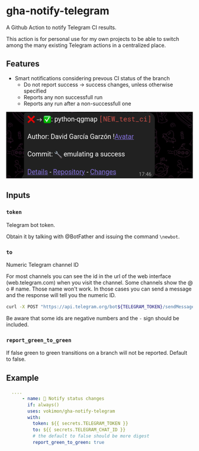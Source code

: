 # gha-notify-telegram

A Github Action to notify Telegram CI results.

This action is for personal use for my own projects
to be able to switch among the many existing
Telegram actions in a centralized place.

## Features

- Smart notifications considering prevous CI status of the branch
    - Do not report success -> success changes, unless otherwise specified
    - Reports any non successfull run
    - Reports any run after a non-successfull one

![Screenshot](screenshots/dark-1.png)

## Inputs

### `token`

Telegram bot token.

Obtain it by talking with @BotFather and issuing the command `\newbot`.

### `to`

Numeric Telegram channel ID

For most channels you can see the id in the url of the web interface (web.telegram.com)
when you visit the channel.
Some channels show the @ o # name. Those name won't work.
In those cases you can send a message and
the response will tell you the numeric ID.

```bash
curl -X POST "https://api.telegram.org/bot${TELEGRAM_TOKEN}/sendMessage" -d "chat_id=@MyChannel&text=my sample text"
```
Be aware that some ids are negative numbers and the `-` sign should be included.

### `report_green_to_green`

If false green to green transitions on a branch will not be reported.
Default to false.


## Example

```yaml
  ....
      - name: 📢 Notify status changes
        if: always()
        uses: vokimon/gha-notify-telegram
        with:
          token: ${{ secrets.TELEGRAM_TOKEN }}
          to: ${{ secrets.TELEGRAM_CHAT_ID }}
          # the default to false should be more digest
          report_green_to_green: true
```



